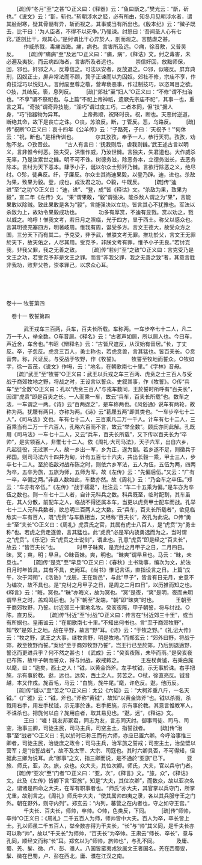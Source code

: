 <!-- { "loadSidebar": true } -->
　　[疏]传“冬月”至“之甚”○正义曰：《释器》云：“鱼曰斮之。”樊光云：“斮，斫也。”《说文》云：“斮，斩也。”斩朝涉水之胫，必有所由，知冬月见朝涉水者，谓其胫耐寒，疑其骨髓有异，斩而视之。其事或当有所出也。《殷本纪》云：“微子既去，比干曰：‘为人臣者，不得不以死争。’乃强谏。纣怒曰：‘吾闻圣人心有七窍。’遂剖比干，观其心。”是纣谓比干心异於人，剖而观之。言酷虐之甚。
　
　　作威杀戮，毒痡四海。痡，病也。言害所及远。○痡，徐音敷，又普吴反。 
　　[疏]传“痡病”至“及远”○正义曰：“痡，病”，《释诂》文。纣之毒害，未必遍及夷狄，而云病四海者，言害所及者远也。
　
　　崇信奸回，放黜师保，回，邪也。奸邪之人，反尊信之。可法以安者，反放退之。○邪，似嗟反。屏弃典刑，囚奴正士，屏弃常法而不顾，箕子正谏而以为囚奴。郊社不修，宗庙不享，作奇技淫巧以悦妇人。言纣废至尊之敬，营卑亵恶事，作过制技巧，以恣耳目之欲。○技，其绮反。亵，息列反。 
　　[疏]“郊社”至“妇人”○正义曰：“不修”谓不扫治也。“不享”谓不祭祀也。与上篇“不祀上帝神祇，遗厥先宗庙不祀”，其事一也，重言之耳。“奇技”谓奇异技能，“淫巧”谓过度工巧，二者本同，但“技”据人身，“巧”指器物为异耳。
　
　　上帝弗顺，祝降时丧。祝，断也。天恶纣逆道，断绝其命，故下是丧亡之诛。○丧，苏浪反。断，丁管反。恶，乌路反。 
　　[疏]传“祝断”○正义曰：哀十四年《公羊传》云：“子路死，子曰：‘天祝予！’”何休云：“祝，断也。”是相传训也。
　
　　尔其孜孜，奉予一人，恭行天罚。孜孜，劝勉不怠。○孜音兹。 
　　“古人有言曰：‘抚我则后，虐我则雠。’武王述古言以明义，言非惟今纣恶。独夫受，洪惟作威，乃汝世雠。言独夫，失君道也。大作威杀无辜，乃是汝累世之雠。明不可不诛。树德务滋，除恶务本，立德务滋长，去恶务除本。言纣为天下恶本。肆予小子，诞以尔众士殄歼乃雠。言欲行除恶之义，绝尽纣。○殄，徒典反。纤，子廉反。尔众士其尚迪果毅，以登乃辟。迪，进也。杀敌为果，致果为毅。登，成也，成汝君之功。○毅，牛既反。 
　　[疏]传“迪进”至“之功”○正义曰：“迪，进”、“登，成”皆《释诂》文。“杀敌为果，致果为毅”，宣二年《左传》文。“果”谓果敢，“毅”谓强决。能杀敌人谓之为“果”，言能果敢以除贼。致此果敢是各为“毅”，言能强决以立功。皆言其心不犹豫也。军法以杀敌为上，故劝令果毅成功也。
　
　　功多有厚赏，不迪有显戮。赏以劝之，戮以威之。呜呼！惟我文考，若日月之照临，光于四方，显于西土。称父以感众也。言其明德充塞四方，明著岐周。惟我有周，诞受多方。言文王德大，故受众方之国，三分天下而有其二。予克受，非予武，惟朕文考无罪。推功於父，言文王无罪於天下，故天佑之，人尽其用。受克予，非朕文考有罪，惟予小子无良。”若纣克我，非我父罪，我之无善之致。 
　　[疏]传“若纣”至“之致”○正义曰：言克受乃是文王之功，若受克予非是文王之罪。而言“非我父罪，我之无善之致”者，其意言胜非我功，败非父咎，崇孝罪己，以求众心耳。 

　
  



 
　 




卷十一 牧誓第四 

　卷十一 牧誓第四 　 


　
　　武王戎车三百两，兵车，百夫长所载。车称两。一车步卒七十二人，凡二万一千人，举全数。○车音居。《释名》云：“古者声如居，所以居人也。今曰车，声近舍，车舍也。”韦昭《辩释名》云：“古皆尺遮反，从汉始有音居。”长，丁丈反。卒，子忽反。虎贲三百人，勇士称也，若虎贲兽，言其猛也。皆百夫长。○贲音奔。称，尺证反。与受战于牧野，作《牧誓》。 
　　牧誓至牧地而誓众。○牧如字，徐一音茂，《说文》作坶，云：“地名，在朝歌南七十里。”《字林》音母。 
　　[疏]“武王”至“牧誓”○正义曰：武王以兵戎之车三百两、虎贲之士三百人与受战于商郊牧地之野，将战之时，王设言以誓众。史叙其事，作《牧誓》。○传“兵车”至“全数”○正义曰：孔以“虎贲三百人”与戎车数同，王於誓时所呼有“百夫长”，因谓“虎贲”即是百夫之长。一人而乘一车，故云“兵车，百夫长所载”也。数车之法，一车谓之一两。《诗》云“百两迓之”，是车称两也。《风俗通》说车有两轮，故称为两。犹屦有两只，亦称为两。《诗》云“葛屦五两”即其类也。“一车步卒七十二人”，《司马法》文也。车有七十二人，三百乘凡二万一千人。计车有七十二人，三百乘当有二万一千六百人，孔略六百而不言，故云“举全数”。顾氏亦同此解。孔既用《司马法》一车七十二人，又云“兵车，百夫长所载”，又下传以百夫长为“卒帅”，是实领百人，非惟七十二人。依《周礼·大司马法》，天子六军，出自六乡，凡起徒役，无过家一人，故一乡出一军，乡为正，遂为副。若乡遂不足，则徵兵于邦国。则司马法六十四井为甸，计有五百七十六夫，共出长毂一乘，甲士三人，步卒七十二人。至於临敌对战布陈之时，则依六乡军法，五人为伍，五伍为两，四两为卒，五卒为旅，五旅为师，五师为军。故《左传》云：“先偏后伍。”又云：“广有一卒，卒偏之两。”非直人数如此，车数亦然。故《周礼》云：“乃会车之卒伍。”郑云：“车亦有卒伍。”《左传》“战于繻葛”，杜注云：“车二十五乘为偏。”是车亦为卒伍之数也。则一车七十二人者，自计元科兵之数。科兵既至，临时配割，其车虽在，其人分散，前配车之人，临战不得还属本车，当更以虎贲甲士配车而战。孔举七十二人元科兵数者，欲总明三百两人之大数。云“兵车，百夫长所载者”，欲见临敌实一车有百人，既“虎贲”与车数相当，又经称“百夫长”，故孔为此说。○传“勇士”至“夫长”○正义曰：《周礼》虎贲氏之官，其属有虎士八百人，是“虎贲”为“勇士称”也。若虎之贲走逐兽，言其猛也。此“虎贲”必是军内骁勇选而为之，当时谓之“虎贲”。《乐记》云“虎贲之士说剑”，谓此也。孔意“虎贲”即是经之“百夫长”，故云：“皆百夫长”也。
　
　　时甲子昧爽，是克纣之月甲子之日，二月四日。昧，冥；爽，明；早旦。○昧音妹。爽，明也。“昧爽”谓早旦也。马云：“昧，未旦也。” 
　　[疏]传“是克”至“早旦”○正义曰：《春秋》主书动事，编次为文，於法日月时年皆具，其有不具，史阙耳。《尚书》惟记言语，直指设言之日。上篇“戊午，次于河朔”，《洛诰》“戊辰，王在新邑”，与此“甲子”，皆言有日无月，史意不为编次，故不具也。是“克纣之月甲子之日，是周之二月四日”，以历推而知之也。《释言》云：“晦，冥也。”“昧”亦晦义，故为冥也。“冥”是夜，“爽”是明，夜而未明谓早旦之时，盖鸡鸣后也。为下“朝至”发端，“朝”即“昧爽”时也。
　
　　王朝至于商郊牧野，乃誓。纣近郊三十里地名牧。癸亥夜陈，甲子朝誓，将与纣战。○陈，直刃反。 
　　[疏]传“纣近”至“纣战”○正义曰：传言在“纣近郊三十里”，或当有所据也。皇甫谧云：“在朝歌南七十里。”不知出何书也。言“至于商郊牧野”，知“牧”是郊上之地。战在平野，故言“野”耳。《诗》云：“于牧之野。”《礼记大传》云：“牧之野，武王之大事，继牧言野，明是牧地。”而郑玄云：“郊外曰野，将战于郊，故至牧野而誓。”案经“至于商郊牧野乃誓”，岂王行已至於郊，乃后到退適野，誓讫而更进兵乎？何不然之甚也！《武成》云：“癸亥夜陈，未毕而雨。”是癸亥夜已布陈，故甲子朝而誓众，将与纣战，故戒敕之。
　
　　王左杖黄钺，右秉白旄以麾，曰：“逖矣，西土之人！”钺，以黄金饰斧。左手杖钺，示无事於诛。右手把旄，示有事於教。逖，远也。远矣，西土之人。劳苦之。○杖，徐直亮反。钺音越，本又作戌。旄音毛，马云：“白旄，旄牛尾。”麾，许危反。逖，他历反。 
　　[疏]传“钺以”至“苦之”○正义曰：太公《六韬》云：“大柯斧重八斤，一名天钺。”《广雅》云：“钺，斧也。”斧称“黄钺”，故知“以黄金饰斧”也。钺以杀戮，杀戮用右手，用左手杖钺，示无事於诛。右手把旄，示有事於教。其意言惟教军人，不诛杀也。把旄何以白？旄用白者，取其易见也。“逖，远”，《释诂》文。
　
　　王曰：“嗟！我友邦冢君，同志为友，言志同灭纣。御事司徒、司马、司空，治事三卿，司徒主民，司马主兵，司空主土，指誓战者。 
　　[疏]传“治事”至“战者”○正义曰：孔以於时已称王而有六师，亦应已置六卿。今呼治事惟三卿者，司徒主民，治徒庶之政令；司马主兵，治军旅之誓戒；司空主土，治垒壁以营军；是“指誓战者”，故不及太宰、大宗、司寇也。其时六卿具否，不可得知，但据此三卿为说耳。此“御事”之文，指三卿而说，是不通於“亚旅”已下。
　
　　亚旅、师氏，亚，次。旅，众也。众大夫，其位次卿。师氏，大夫，官以兵守门者。 
　　[疏]传“亚次”至“门者”○正义曰：“亚，次”，《释言》文。“旅，众”，《释诂》文。此及《左传》皆卿下言“亚旅”，知是“大夫，其位次卿”，而数众，故以亚次名之，谓诸是四命之大夫，在军有职事者也。“师氏”亦大夫，其官掌以兵守门，所掌尤重，故别言之。《周礼》师氏中大夫，“使其属帅四夷之隶，各以其兵服守王之门外。朝在野外，则守内列”。郑玄云：“内列，蕃营之在内者也，守之如守王宫。”
　
　　千夫长、百夫长，师帅，卒帅。○帅，色类反，下同。 
　　[疏]传“师帅，卒帅”○正义曰：《周礼》二千五百人为师，师帅皆中大夫。百人为卒，卒长皆上士。孔以师虽二千五百人，举全数亦得为干夫长，“长”与“帅”其义同，是千夫长亦可以称“帅”，故以“千夫长”为师帅，“百夫长”为卒帅。王肃云“师长、卒长”，意与孔同，顺经文而称“长”耳。郑玄以为“师帅，旅帅也”，与孔不同。
　
　　及庸、蜀、羌、髳、微、卢、彭、濮人。八国皆蛮夷戎狄属文王者国名。羌在西蜀叟，髳、微在巴蜀，卢、彭在西北，庸、濮在江汉之南。 
